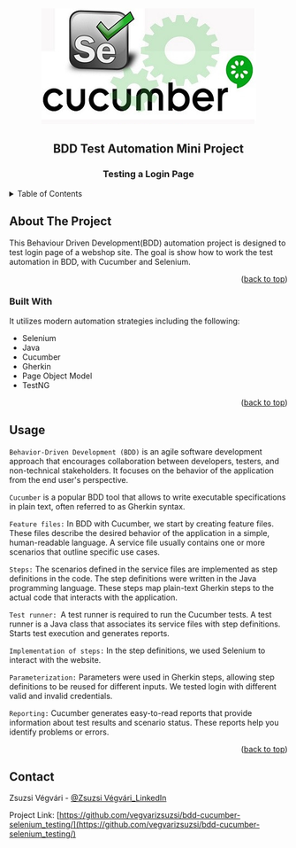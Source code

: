 <a name="readme-top"></a>


<!-- PROJECT LOGO -->
<br />
<div align="center">

![logo](https://github.com/vegvarizsuzsi/bdd-cucumber-selenium_testing/blob/main/cucumber-selenium-logo.jpeg)

<h2 align="center">BDD Test Automation Mini Project</h2>
<h3 align="center">Testing a Login Page</h2>

</div>



<!-- TABLE OF CONTENTS -->
<details>
  <summary>Table of Contents</summary>
  <ol>
    <li>
      <a href="#about-the-project">About The Project</a>
      <ul>
        <li><a href="#built-with">Built With</a></li>
      </ul>
    </li>  
    <li><a href="#usage">Usage</a></li> 
    <li><a href="#contact">Contact</a></li>    
  </ol>
</details>



<!-- ABOUT THE PROJECT -->
## About The Project

This Behaviour Driven Development(BDD) automation project is designed to test login page of a webshop site. The goal is show how to work the test automation in BDD, with Cucumber and Selenium.
<p align="right">(<a href="#readme-top">back to top</a>)</p>



### Built With

It utilizes modern automation strategies including the following:

* Selenium
* Java
* Cucumber
* Gherkin
* Page Object Model
* TestNG



<p align="right">(<a href="#readme-top">back to top</a>)</p>



## Usage

`Behavior-Driven Development (BDD)` is an agile software development approach that encourages collaboration between developers, testers, and non-technical stakeholders. It focuses on the behavior of the application from the end user's perspective.

`Cucumber` is a popular BDD tool that allows to write executable specifications in plain text, often referred to as Gherkin syntax.

`Feature files:` In BDD with Cucumber, we start by creating feature files. These files describe the desired behavior of the application in a simple, human-readable language. A service file usually contains one or more scenarios that outline specific use cases.

`Steps:` The scenarios defined in the service files are implemented as step definitions in the code. The step definitions were written in the Java programming language. These steps map plain-text Gherkin steps to the actual code that interacts with the application.

`Test runner: `A test runner is required to run the Cucumber tests. A test runner is a Java class that associates its service files with step definitions. Starts test execution and generates reports.

`Implementation of steps:` In the step definitions, we used Selenium to interact with the website.

`Parameterization:` Parameters were used in Gherkin steps, allowing step definitions to be reused for different inputs. We tested login with different valid and invalid credentials.

`Reporting:` Cucumber generates easy-to-read reports that provide information about test results and scenario status. These reports help you identify problems or errors.

<p align="right">(<a href="#readme-top">back to top</a>)</p>



<!-- CONTACT -->
## Contact


Zsuzsi Végvári - [@Zsuzsi Végvári_LinkedIn](https://www.linkedin.com/in/zsuzsiv%C3%A9gv%C3%A1ri/)

Project Link: [https://github.com/vegvarizsuzsi/bdd-cucumber-selenium_testing/](https://github.com/vegvarizsuzsi/bdd-cucumber-selenium_testing/)
